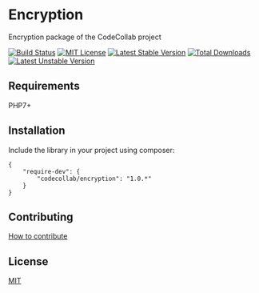 # Encryption

Encryption package of the CodeCollab project

[![Build Status](https://travis-ci.org/CodeCollab/Encryption.svg?branch=master)](https://travis-ci.org/CodeCollab/Encryption) [![MIT License](https://img.shields.io/badge/license-MIT-blue.svg)](mit) [![Latest Stable Version](https://poser.pugx.org/codecollab/encryption/v/stable)](https://packagist.org/packages/codecollab/encryption) [![Total Downloads](https://poser.pugx.org/codecollab/encryption/downloads)](https://packagist.org/packages/codecollab/encryption) [![Latest Unstable Version](https://poser.pugx.org/codecollab/encryption/v/unstable)](https://packagist.org/packages/codecollab/encryption)

## Requirements

PHP7+

## Installation

Include the library in your project using composer:

    {
        "require-dev": {
            "codecollab/encryption": "1.0.*"
        }
    }

## Contributing

[How to contribute][contributing]

## License

[MIT][mit]

[contributing]: https://github.com/CodeCollab/Encryption/blob/master/CONTRIBUTING.md
[mit]: http://spdx.org/licenses/MIT
